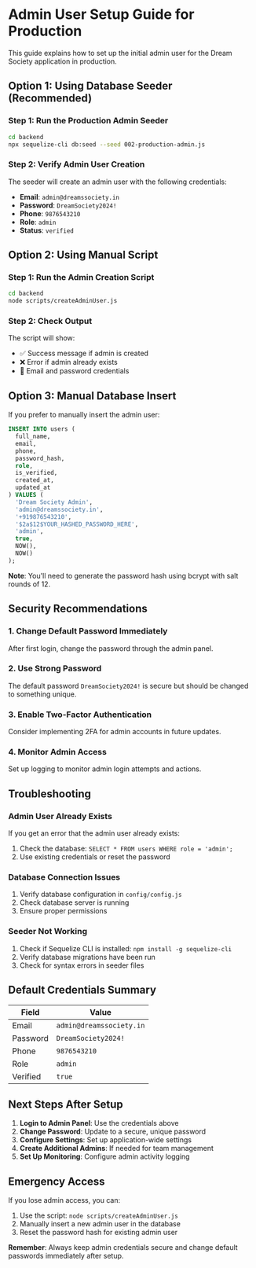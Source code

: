 # Admin User Setup Guide for Production

This guide explains how to set up the initial admin user for the Dream Society application in production.

## Option 1: Using Database Seeder (Recommended)

### Step 1: Run the Production Admin Seeder
```bash
cd backend
npx sequelize-cli db:seed --seed 002-production-admin.js
```

### Step 2: Verify Admin User Creation
The seeder will create an admin user with the following credentials:
- **Email**: `admin@dreamssociety.in`
- **Password**: `DreamSociety2024!`
- **Phone**: `9876543210`
- **Role**: `admin`
- **Status**: `verified`

## Option 2: Using Manual Script

### Step 1: Run the Admin Creation Script
```bash
cd backend
node scripts/createAdminUser.js
```

### Step 2: Check Output
The script will show:
- ✅ Success message if admin is created
- ❌ Error if admin already exists
- 📧 Email and password credentials

## Option 3: Manual Database Insert

If you prefer to manually insert the admin user:

```sql
INSERT INTO users (
  full_name, 
  email, 
  phone, 
  password_hash, 
  role, 
  is_verified, 
  created_at, 
  updated_at
) VALUES (
  'Dream Society Admin',
  'admin@dreamssociety.in',
  '+919876543210',
  '$2a$12$YOUR_HASHED_PASSWORD_HERE',
  'admin',
  true,
  NOW(),
  NOW()
);
```

**Note**: You'll need to generate the password hash using bcrypt with salt rounds of 12.

## Security Recommendations

### 1. Change Default Password Immediately
After first login, change the password through the admin panel.

### 2. Use Strong Password
The default password `DreamSociety2024!` is secure but should be changed to something unique.

### 3. Enable Two-Factor Authentication
Consider implementing 2FA for admin accounts in future updates.

### 4. Monitor Admin Access
Set up logging to monitor admin login attempts and actions.

## Troubleshooting

### Admin User Already Exists
If you get an error that the admin user already exists:
1. Check the database: `SELECT * FROM users WHERE role = 'admin';`
2. Use existing credentials or reset the password

### Database Connection Issues
1. Verify database configuration in `config/config.js`
2. Check database server is running
3. Ensure proper permissions

### Seeder Not Working
1. Check if Sequelize CLI is installed: `npm install -g sequelize-cli`
2. Verify database migrations have been run
3. Check for syntax errors in seeder files

## Default Credentials Summary

| Field | Value |
|-------|-------|
| Email | `admin@dreamssociety.in` |
| Password | `DreamSociety2024!` |
| Phone | `9876543210` |
| Role | `admin` |
| Verified | `true` |

## Next Steps After Setup

1. **Login to Admin Panel**: Use the credentials above
2. **Change Password**: Update to a secure, unique password
3. **Configure Settings**: Set up application-wide settings
4. **Create Additional Admins**: If needed for team management
5. **Set Up Monitoring**: Configure admin activity logging

## Emergency Access

If you lose admin access, you can:
1. Use the script: `node scripts/createAdminUser.js`
2. Manually insert a new admin user in the database
3. Reset the password hash for existing admin user

**Remember**: Always keep admin credentials secure and change default passwords immediately after setup.
